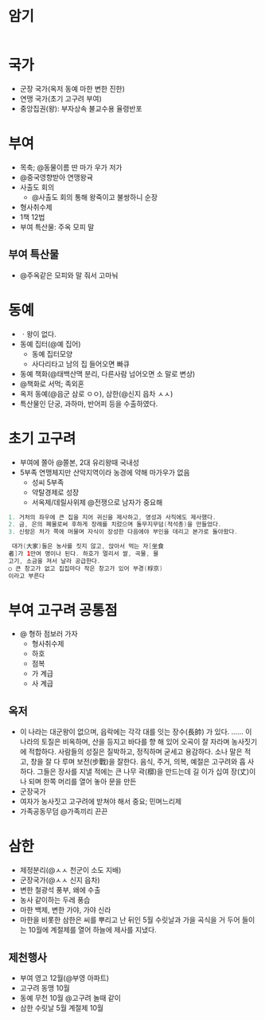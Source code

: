# 암기
```java

```

# 국가
* 군장 국가(옥저 동예 마한 변한 진한)
* 연맹 국가(초기 고구려 부여) 
* 중앙집권(왕): 부자상속 불교수용 율령반포

# 부여
* 목축; @동물이름 딴 마가 우가 저가
* @중국영향받아 연맹왕귝
* 사출도 회의
  * @사출도 회의 통해 왕죽이고 불쌍하니 순장
* 형사취수제
* 1책 12법
* 부여 특산물: 주옥 모피 말

## 부여 특산물
* @주옥같은 모피와 말 줘서 고마눠


# 동예
 * ㆍ왕이 없다.
  * 동예 집터(@예 집어)
    * 동예 집터모양
    * 사다리타고 남의 집 들어오면 빠큐
  * 동예 책화(@태백산맥 분리, 다른사람 넘어오면 소 말로 변상)
  * @책화로 서먹; 족외혼
* 옥저 동예(@읍군 삼로 ㅇㅇ), 삼한(@신지 읍차 ㅅㅅ)
* 특산물인 단궁, 과하마, 반어피 등을 수출하였다.

# 초기 고구려
* 부여에 쫄아 @쫄본, 2대 유리왕때 국내성
* 5부족 연맹체지만 산악지역이라 농경에 약해 마가우가 없음
  * 성씨 5부족
  * 약탈경제로 성장
  * 서옥제/데릴사위제 @전쟁으로 남자가 중요해
```java
1. 거처의 좌우에 큰 집을 지어 귀신을 제사하고, 영성과 사직에도 제사했다. 
2. 금, 은의 폐물로써 후하게 장례를 치렀으며 돌무지무덤(적석총)을 만들었다.
3. 신랑은 처가 쪽에 머물며 자식이 장성한 다음에야 부인을 데리고 본가로 돌아왔다.

 대가(大家)들은 농사를 짓지 않고, 앉아서 먹는 자[坐食
者]가 1만여 명이나 된다. 하호가 멀리서 쌀, 곡물, 물
고기, 소금을 져서 날라 공급한다. 
○ 큰 창고가 없고 집집마다 작은 창고가 있어 부경(桴京)
이라고 부른다
```

# 부여 고구려 공통점
* @ 형하 점보러 가자
  * 형사취수제
  * 하호
  * 점복
  * 가 계급
  * 사 계급

## 옥저
* 이 나라는 대군왕이 없으며, 읍락에는 각각 대를 잇는 장수(長帥)
가 있다. …… 이 나라의 토질은 비옥하며, 산을 등지고 바다를 향
해 있어 오곡이 잘 자라며 농사짓기에 적합하다. 사람들의 성질은 
질박하고, 정직하며 굳세고 용감하다. 소나 말은 적고, 창을 잘 다
루며 보전(步戰)을 잘한다. 음식, 주거, 의복, 예절은 고구려와 흡
사하다. 그들은 장사를 지낼 적에는 큰 나무 곽(槨)을 만드는데 길
이가 십여 장(丈)이나 되며 한쪽 머리를 열어 놓아 문을 만든
* 군장국가
 * 여자가 농사짓고 고구려에 받쳐야 해서 중요; 민며느리제
 * 가족공동무덤 @가족끼리 끈끈


# 삼한
* 제정분리(@ㅅㅅ 천군이 소도 지배) 
 * 군장국가(@ㅅㅅ 신지 읍차)  
* 변한 철광석 풍부, 왜에 수출
* 농사 같이하는 두레 풍습
* 마한 백제, 변한 가야, 가야 신라
* 마한을 비롯한 삼한은 씨를 뿌리고 난 뒤인 5월 수릿날과 가을 곡식을 거
두어 들이는 10월에 계절제를 열어 하늘에 제사를 지냈다.


## 제천행사
* 부여 영고 12월(@부영 아파트)
* 고구려 동맹 10월
* 동예 무천 10월 @고구려 놀때 같이
* 삼한  수릿날 5월  계절제 10월
